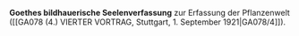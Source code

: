 
**Goethes bildhauerische Seelenverfassung** zur Erfassung der Pflanzenwelt ([[GA078 (4.) VIERTER VORTRAG, Stuttgart, 1. September 1921|GA078/4]]).
